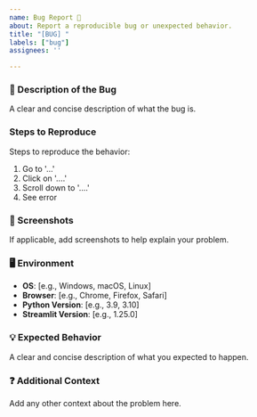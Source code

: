 ```yaml
---
name: Bug Report 🐛
about: Report a reproducible bug or unexpected behavior.
title: "[BUG] "
labels: ["bug"]
assignees: ''

---
```


### 📝 Description of the Bug

A clear and concise description of what the bug is.

### Steps to Reproduce

Steps to reproduce the behavior:

1.  Go to '...'
2.  Click on '....'
3.  Scroll down to '....'
4.  See error

### 📸 Screenshots

If applicable, add screenshots to help explain your problem.

### 🖥️ Environment

-   **OS**: [e.g., Windows, macOS, Linux]
-   **Browser**: [e.g., Chrome, Firefox, Safari]
-   **Python Version**: [e.g., 3.9, 3.10]
-   **Streamlit Version**: [e.g., 1.25.0]

### 💡 Expected Behavior

A clear and concise description of what you expected to happen.

### ❓ Additional Context

Add any other context about the problem here.
